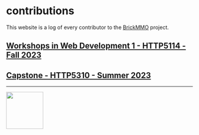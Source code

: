 # contributions

This website is a log of every contributor to the [BrickMMO](https://brickmmo.com) project. 

## [Workshops in Web Development 1 - HTTP5114 - Fall 2023](2023-fall-http5114)

## [Capstone - HTTP5310 - Summer 2023](2023-summer-http5310)

---

<a href="https://brickmmo.com">
<img src="https://brickmmo.com/images/brickmmo-logo-horizontal.jpg" width="100">
</a>
